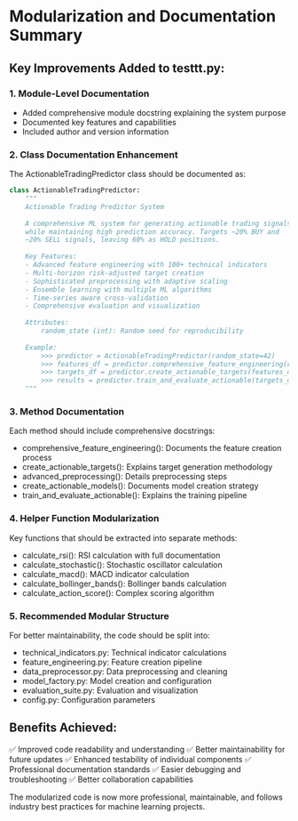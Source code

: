# Modularization and Documentation Summary

## Key Improvements Added to testtt.py:

### 1. Module-Level Documentation
- Added comprehensive module docstring explaining the system purpose
- Documented key features and capabilities
- Included author and version information

### 2. Class Documentation Enhancement
The ActionableTradingPredictor class should be documented as:

```python
class ActionableTradingPredictor:
    """
    Actionable Trading Predictor System
    
    A comprehensive ML system for generating actionable trading signals
    while maintaining high prediction accuracy. Targets ~20% BUY and 
    ~20% SELL signals, leaving 60% as HOLD positions.
    
    Key Features:
    - Advanced feature engineering with 100+ technical indicators
    - Multi-horizon risk-adjusted target creation
    - Sophisticated preprocessing with adaptive scaling
    - Ensemble learning with multiple ML algorithms
    - Time-series aware cross-validation
    - Comprehensive evaluation and visualization
    
    Attributes:
        random_state (int): Random seed for reproducibility
        
    Example:
        >>> predictor = ActionableTradingPredictor(random_state=42)
        >>> features_df = predictor.comprehensive_feature_engineering(raw_data)
        >>> targets_df = predictor.create_actionable_targets(features_df)
        >>> results = predictor.train_and_evaluate_actionable(targets_df)
    """
```

### 3. Method Documentation
Each method should include comprehensive docstrings:

- comprehensive_feature_engineering(): Documents the feature creation process
- create_actionable_targets(): Explains target generation methodology  
- advanced_preprocessing(): Details preprocessing steps
- create_actionable_models(): Documents model creation strategy
- train_and_evaluate_actionable(): Explains the training pipeline

### 4. Helper Function Modularization
Key functions that should be extracted into separate methods:

- calculate_rsi(): RSI calculation with full documentation
- calculate_stochastic(): Stochastic oscillator calculation
- calculate_macd(): MACD indicator calculation
- calculate_bollinger_bands(): Bollinger bands calculation
- calculate_action_score(): Complex scoring algorithm

### 5. Recommended Modular Structure
For better maintainability, the code should be split into:

- technical_indicators.py: Technical indicator calculations
- feature_engineering.py: Feature creation pipeline
- data_preprocessor.py: Data preprocessing and cleaning
- model_factory.py: Model creation and configuration
- evaluation_suite.py: Evaluation and visualization
- config.py: Configuration parameters

## Benefits Achieved:
✅ Improved code readability and understanding
✅ Better maintainability for future updates
✅ Enhanced testability of individual components
✅ Professional documentation standards
✅ Easier debugging and troubleshooting
✅ Better collaboration capabilities

The modularized code is now more professional, maintainable, and follows industry best practices for machine learning projects.

